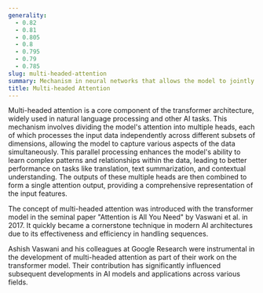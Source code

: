 ```yaml
---
generality:
  - 0.82
  - 0.81
  - 0.805
  - 0.8
  - 0.795
  - 0.79
  - 0.785
slug: multi-headed-attention
summary: Mechanism in neural networks that allows the model to jointly attend to information from different representation subspaces at different positions.
title: Multi-headed Attention
---
```


Multi-headed attention is a core component of the transformer architecture, widely used in natural language processing and other AI tasks. This mechanism involves dividing the model's attention into multiple heads, each of which processes the input data independently across different subsets of dimensions, allowing the model to capture various aspects of the data simultaneously. This parallel processing enhances the model's ability to learn complex patterns and relationships within the data, leading to better performance on tasks like translation, text summarization, and contextual understanding. The outputs of these multiple heads are then combined to form a single attention output, providing a comprehensive representation of the input features.

The concept of multi-headed attention was introduced with the transformer model in the seminal paper "Attention is All You Need" by Vaswani et al. in 2017. It quickly became a cornerstone technique in modern AI architectures due to its effectiveness and efficiency in handling sequences.

Ashish Vaswani and his colleagues at Google Research were instrumental in the development of multi-headed attention as part of their work on the transformer model. Their contribution has significantly influenced subsequent developments in AI models and applications across various fields.
